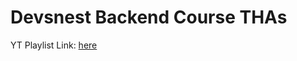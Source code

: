 # Devsnest Backend Course THAs

YT Playlist Link: [here](https://www.youtube.com/playlist?list=PLqcJACtjWm_WFIYF0O50OCk9zC3W7veGA)

